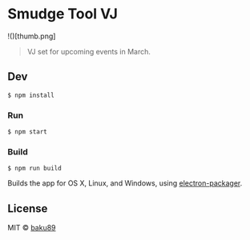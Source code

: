 # Smudge Tool VJ

!()[thumb.png]

> VJ set for upcoming events in March.

## Dev

```
$ npm install
```

### Run

```
$ npm start
```

### Build

```
$ npm run build
```

Builds the app for OS X, Linux, and Windows, using [electron-packager](https://github.com/maxogden/electron-packager).


## License

MIT © [baku89](http://baku89.com)
